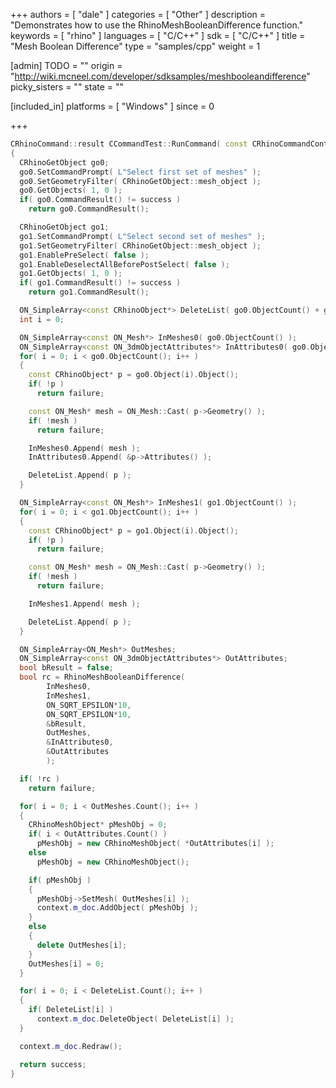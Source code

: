 +++
authors = [ "dale" ]
categories = [ "Other" ]
description = "Demonstrates how to use the RhinoMeshBooleanDifference function."
keywords = [ "rhino" ]
languages = [ "C/C++" ]
sdk = [ "C/C++" ]
title = "Mesh Boolean Difference"
type = "samples/cpp"
weight = 1

[admin]
TODO = ""
origin = "http://wiki.mcneel.com/developer/sdksamples/meshbooleandifference"
picky_sisters = ""
state = ""

[included_in]
platforms = [ "Windows" ]
since = 0

+++

```cpp
CRhinoCommand::result CCommandTest::RunCommand( const CRhinoCommandContext& context )
{
  CRhinoGetObject go0;
  go0.SetCommandPrompt( L"Select first set of meshes" );
  go0.SetGeometryFilter( CRhinoGetObject::mesh_object );
  go0.GetObjects( 1, 0 );
  if( go0.CommandResult() != success )
    return go0.CommandResult();

  CRhinoGetObject go1;
  go1.SetCommandPrompt( L"Select second set of meshes" );
  go1.SetGeometryFilter( CRhinoGetObject::mesh_object );
  go1.EnablePreSelect( false );
  go1.EnableDeselectAllBeforePostSelect( false );
  go1.GetObjects( 1, 0 );
  if( go1.CommandResult() != success )
    return go1.CommandResult();

  ON_SimpleArray<const CRhinoObject*> DeleteList( go0.ObjectCount() + go1.ObjectCount() );
  int i = 0;

  ON_SimpleArray<const ON_Mesh*> InMeshes0( go0.ObjectCount() );
  ON_SimpleArray<const ON_3dmObjectAttributes*> InAttributes0( go0.ObjectCount() );
  for( i = 0; i < go0.ObjectCount(); i++ )
  {
    const CRhinoObject* p = go0.Object(i).Object();
    if( !p )
      return failure;

    const ON_Mesh* mesh = ON_Mesh::Cast( p->Geometry() );
    if( !mesh )
      return failure;

    InMeshes0.Append( mesh );
    InAttributes0.Append( &p->Attributes() );

    DeleteList.Append( p );
  }

  ON_SimpleArray<const ON_Mesh*> InMeshes1( go1.ObjectCount() );
  for( i = 0; i < go1.ObjectCount(); i++ )
  {
    const CRhinoObject* p = go1.Object(i).Object();
    if( !p )
      return failure;

    const ON_Mesh* mesh = ON_Mesh::Cast( p->Geometry() );
    if( !mesh )
      return failure;

    InMeshes1.Append( mesh );

    DeleteList.Append( p );
  }

  ON_SimpleArray<ON_Mesh*> OutMeshes;
  ON_SimpleArray<const ON_3dmObjectAttributes*> OutAttributes;
  bool bResult = false;
  bool rc = RhinoMeshBooleanDifference(
        InMeshes0,
        InMeshes1,
        ON_SQRT_EPSILON*10,
        ON_SQRT_EPSILON*10,
        &bResult,
        OutMeshes,
        &InAttributes0,
        &OutAttributes
        );

  if( !rc )
    return failure;

  for( i = 0; i < OutMeshes.Count(); i++ )
  {
    CRhinoMeshObject* pMeshObj = 0;
    if( i < OutAttributes.Count() )
      pMeshObj = new CRhinoMeshObject( *OutAttributes[i] );
    else
      pMeshObj = new CRhinoMeshObject();

    if( pMeshObj )
    {
      pMeshObj->SetMesh( OutMeshes[i] );
      context.m_doc.AddObject( pMeshObj );
    }
    else
    {
      delete OutMeshes[i];
    }
    OutMeshes[i] = 0;
  }

  for( i = 0; i < DeleteList.Count(); i++ )
  {
    if( DeleteList[i] )
      context.m_doc.DeleteObject( DeleteList[i] );
  }

  context.m_doc.Redraw();

  return success;
}
```
